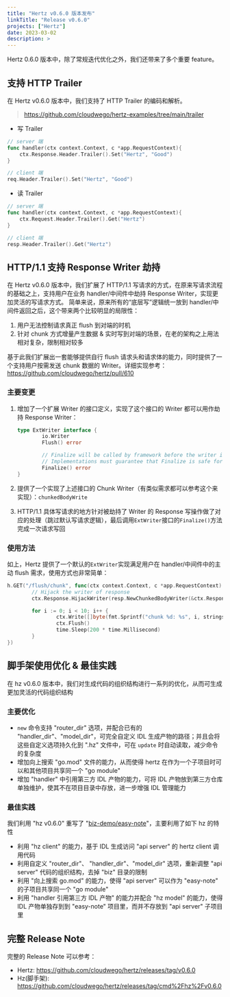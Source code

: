 ```yaml
---
title: "Hertz v0.6.0 版本发布"
linkTitle: "Release v0.6.0"
projects: ["Hertz"]
date: 2023-03-02
description: >
---
```


Hertz 0.6.0 版本中，除了常规迭代优化之外，我们还带来了多个重要 feature。

## 支持 HTTP Trailer

在 Hertz v0.6.0 版本中，我们支持了 HTTP Trailer 的编码和解析。

> https://github.com/cloudwego/hertz-examples/tree/main/trailer

- 写 Trailer

```go
// server 端
func handler(ctx context.Context, c *app.RequestContext){
    ctx.Response.Header.Trailer().Set("Hertz", "Good")
}

// client 端
req.Header.Trailer().Set("Hertz", "Good")
```

- 读 Trailer

```go
// server 端
func handler(ctx context.Context, c *app.RequestContext){
    ctx.Request.Header.Trailer().Get("Hertz")
}

// client 端
resp.Header.Trailer().Get("Hertz")
```

## HTTP/1.1 支持 Response Writer 劫持

在 Hertz v0.6.0 版本中，我们扩展了 HTTP/1.1 写请求的方式，在原来写请求流程的基础之上，支持用户在业务 handler/中间件中劫持 Response Writer，实现更加灵活的写请求方式。
简单来说，原来所有的“底层写”逻辑统一放到 handler/中间件返回之后，这个带来两个比较明显的局限性：

1. 用户无法控制请求真正 flush 到对端的时机
2. 针对 chunk 方式增量产生数据 & 实时写到对端的场景，在老的架构之上用法相对复杂，限制相对较多

基于此我们扩展出一套能够提供自行 flush 请求头和请求体的能力，同时提供了一个支持用户按需发送 chunk 数据的 Writer。详细实现参考：https://github.com/cloudwego/hertz/pull/610

### 主要变更

1. 增加了一个扩展 Writer 的接口定义，实现了这个接口的 Writer 都可以用作劫持 Response Writer：

   ```go
   type ExtWriter interface {
           io.Writer
           Flush() error

           // Finalize will be called by framework before the writer is released.
           // Implementations must guarantee that Finalize is safe for multiple calls.
           Finalize() error
   }
   ```

2. 提供了一个实现了上述接口的 Chunk Writer（有类似需求都可以参考这个来实现）：`chunkedBodyWrite`
3. HTTP/1.1 具体写请求的地方针对被劫持了 Writer 的 Response 写操作做了对应的处理（跳过默认写请求逻辑），最后调用`ExtWriter`接口的`Finalize()`方法完成一次请求写回

### 使用方法

如上，Hertz 提供了一个默认的`ExtWriter`实现满足用户在 handler/中间件中的主动 flush 需求，使用方式也非常简单：

```go
h.GET("/flush/chunk", func(ctx context.Context, c *app.RequestContext) {
        // Hijack the writer of response
        ctx.Response.HijackWriter(resp.NewChunkedBodyWriter(&ctx.Response, ctx.GetWriter()))

        for i := 0; i < 10; i++ {
                ctx.Write([]byte(fmt.Sprintf("chunk %d: %s", i, strings.Repeat("hi~", i)))) // nolint: errcheck
                ctx.Flush()                                                                 // nolint: errcheck
                time.Sleep(200 * time.Millisecond)
        }
})
```

## 脚手架使用优化 & 最佳实践

在 hz v0.6.0 版本中，我们对生成代码的组织结构进行一系列的优化，从而可生成更加灵活的代码组织结构

### 主要优化

- `new` 命令支持 "router_dir" 选项，并配合已有的 "handler_dir"、"model_dir"，可完全自定义 IDL 生成产物的路径；并且会将这些自定义选项持久化到 ".hz" 文件中，可在 `update` 时自动读取，减少命令的复杂度
- 增加向上搜索 "go.mod" 文件的能力，从而使得 hertz 在作为一个子项目时可以和其他项目共享同一个 "go module"
- 增加 "handler" 中引用第三方 IDL 产物的能力，可将 IDL 产物放到第三方仓库单独维护，使其不在项目目录中存放，进一步增强 IDL 管理能力

### 最佳实践

我们利用 "hz v0.6.0" 重写了 "[biz-demo/easy-note](https://github.com/cloudwego/biz-demo/pull/26)"，主要利用了如下 hz 的特性

- 利用 "hz client" 的能力，基于 IDL 生成访问 "api server" 的 hertz client 调用代码
- 利用自定义 "router_dir"、 "handler_dir"、"model_dir" 选项，重新调整 "api server" 代码的组织结构，去掉 "biz" 目录的限制
- 利用 "向上搜索 go.mod" 的能力，使得 "api server" 可以作为 "easy-note" 的子项目共享同一个 "go module"
- 利用 "handler 引用第三方 IDL 产物" 的能力并配合 "hz model" 的能力，使得 IDL 产物单独存到到 "easy-note" 项目里，而并不存放到 "api server" 子项目里

## 完整 Release Note

完整的 Release Note 可以参考：

- Hertz: https://github.com/cloudwego/hertz/releases/tag/v0.6.0
- Hz(脚手架): https://github.com/cloudwego/hertz/releases/tag/cmd%2Fhz%2Fv0.6.0

